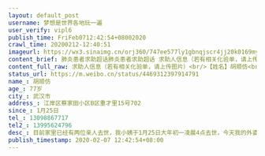 ```yaml
---
layout: default_post
username: 梦想是世界各地玩一遍
user_verify: vipl6
publish_time: FriFeb0712:42:54+08002020
crawl_time: 20200212-12:40:51
imageurl: https://wx3.sinaimg.cn/orj360/747ee577ly1gbnqjscr4jj20k0169myh.jpg,https://wx2.sinaimg.cn/orj360/747ee577ly1gbnqjsz9odj20k0169di5.jpg,https://wx4.sinaimg.cn/orj360/747ee577ly1gbnqjto2kjj20k0169q5c.jpg
content_brief: 肺炎患者求助超话肺炎患者求助超话 求助人信息（若有相关化验单，请上传图片）【姓名】胡顺仿【年龄】77岁【所在城市】武汉市 【所在小区、社区】江岸区蔡家田小区B区重才里15号702【患病时间】1月25日【联系方式】13098867717【其他紧急联系人】13995624796【病情描述】目前家里已经 ...全文
content_full_raw: 求助人信息（若有相关化验单，请上传图片）<br/>【姓名】胡顺仿<br/>【年龄】77岁<br/>【所在城市】武汉市<br/>【所在小区、社区】江岸区蔡家田小区B区重才里15号702<br/>【患病时间】1月25日<br/>【联系方式】13098867717<br/>【其他紧急联系人】13995624796<br/>【病情描述】目前家里已经有两位亲人去世，我小姨于1月25日大年初一凌晨4点去世，今天我的外婆（小姨的妈妈）在凌晨2点半去世！！！<spanclass="url-icon"><imgalt=[泪]src="//h5.sinaimg.cn/m/emoticon/icon/default/d_lei-1b4b02f8b1.png"style="width:1em;height:1em;"/></span><spanclass="url-icon"><imgalt=[泪]src="//h5.sinaimg.cn/m/emoticon/icon/default/d_lei-1b4b02f8b1.png"style="width:1em;height:1em;"/></span><spanclass="url-icon"><imgalt=[泪]src="//h5.sinaimg.cn/m/emoticon/icon/default/d_lei-1b4b02f8b1.png"style="width:1em;height:1em;"/></span><br/>小姨当时有安排去金银潭住院，后来还是在医院离世，因为外婆外公都是贴身照料住在一起，小姨去世后两位老人就去医院进行检查，肺部都有轻微感染。求助社区、市长热线电话、疾控中心全都无用，都在推脱。<br/>说是轻微感染医院不收置，明明知道家里有人因为这个肺炎去世的情况，还是从过年到现在两位老人都是每天来回步行将近一小时的路程去医院打针，还要上下走7楼的楼梯，期间外婆经常发烧，好不容易等到今天早上准备安排做核酸检测，但是外婆没有撑到这个时候<spanclass="url-icon"><imgalt=[泪]src="//h5.sinaimg.cn/m/emoticon/icon/default/d_lei-1b4b02f8b1.png"style="width:1em;height:1em;"/></span><spanclass="url-icon"><imgalt=[泪]src="//h5.sinaimg.cn/m/emoticon/icon/default/d_lei-1b4b02f8b1.png"style="width:1em;height:1em;"/></span><spanclass="url-icon"><imgalt=[泪]src="//h5.sinaimg.cn/m/emoticon/icon/default/d_lei-1b4b02f8b1.png"style="width:1em;height:1em;"/></span>刚刚外公又去医院复查，结果还是感染，真的和外婆当初一样，拜托真的不要再重蹈外婆的覆辙<spanclass="url-icon"><imgalt=[泪]src="//h5.sinaimg.cn/m/emoticon/icon/default/d_lei-1b4b02f8b1.png"style="width:1em;height:1em;"/></span>外公又失去老伴又失去自己的孩子，真的身心都要承受不住了，因为我和我爸爸妈妈没和外公他们住在一起，每天都是电话联系干操心，打无数电话都没用，求求各位好心人士能够帮帮我们！！！！<br/>（今天早上就因为一个谁来负责把家里消毒这个事情，给十几个电话号码打了几个小时的电话，这才解决，就是你推给我我推给他，真的拜托各位大家了！！！🙏🙏🙏）
status_url: https://m.weibo.cn/status/4469312397914791
name_: 胡顺仿
age_: 77岁
city_: 武汉市
address_: 江岸区蔡家田小区B区重才里15号702
since_: 1月25日
tel_: 13098867717
tel2_: 13995624796
desc_: 目前家里已经有两位亲人去世，我小姨于1月25日大年初一凌晨4点去世，今天我的外婆（小姨的妈妈）在凌晨2点半去世！！！<spanclass="url-icon"><imgalt=[泪]src="//h5.sinaimg.cn/m/emoticon/icon/default/d_lei-1b4b02f8b1.png"style="width1em;height1em;"/></span><spanclass="url-icon"><imgalt=[泪]src="//h5.sinaimg.cn/m/emoticon/icon/default/d_lei-1b4b02f8b1.png"style="width1em;height1em;"/></span><spanclass="url-icon"><imgalt=[泪]src="//h5.sinaimg.cn/m/emoticon/icon/default/d_lei-1b4b02f8b1.png"style="width1em;height1em;"/></span>小姨当时有安排去金银潭住院，后来还是在医院离世，因为外婆外公都是贴身照料住在一起，小姨去世后两位老人就去医院进行检查，肺部都有轻微感染。求助社区、市长热线电话、疾控中心全都无用，都在推脱。说是轻微感染医院不收置，明明知道家里有人因为这个肺炎去世的情况，还是从过年到现在两位老人都是每天来回步行将近一小时的路程去医院打针，还要上下走7楼的楼梯，期间外婆经常发烧，好不容易等到今天早上准备安排做核酸检测，但是外婆没有撑到这个时候<spanclass="url-icon"><imgalt=[泪]src="//h5.sinaimg.cn/m/emoticon/icon/default/d_lei-1b4b02f8b1.png"style="width1em;height1em;"/></span><spanclass="url-icon"><imgalt=[泪]src="//h5.sinaimg.cn/m/emoticon/icon/default/d_lei-1b4b02f8b1.png"style="width1em;height1em;"/></span><spanclass="url-icon"><imgalt=[泪]src="//h5.sinaimg.cn/m/emoticon/icon/default/d_lei-1b4b02f8b1.png"style="width1em;height1em;"/></span>刚刚外公又去医院复查，结果还是感染，真的和外婆当初一样，拜托真的不要再重蹈外婆的覆辙<spanclass="url-icon"><imgalt=[泪]src="//h5.sinaimg.cn/m/emoticon/icon/default/d_lei-1b4b02f8b1.png"style="width1em;height1em;"/></span>外公又失去老伴又失去自己的孩子，真的身心都要承受不住了，因为我和我爸爸妈妈没和外公他们住在一起，每天都是电话联系干操心，打无数电话都没用，求求各位好心人士能够帮帮我们！！！！（今天早上就因为一个谁来负责把家里消毒这个事情，给十几个电话号码打了几个小时的电话，这才解决，就是你推给我我推给他，真的拜托各位大家了！！！🙏🙏🙏）
publish_timestamp: 2020-02-07 12:42:54+08:00
---
```

